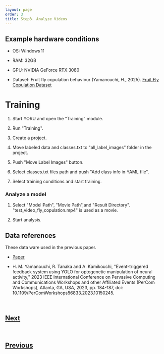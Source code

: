 ```yaml
---
layout: page
order: 3
title: Step3. Analyze Videos
---
```


## Example hardware conditions
 - OS: Windows 11
 - RAM: 32GB
 - GPU: NVIDIA GeForce RTX 3080

 - Dataset: Fruit fly copulation behaviour (Yamanouchi, H., 2025). [Fruit Fly Copulation Dataset](https://doi.org/10.5281/zenodo.15653581) 


# Training

1. Start YORU and open the “Training” module.
  
2. Run "Training".

3. Create a project.

4. Move labeled data and classes.txt to "all_label_images" folder in the project.

5. Push "Move Label Images" button.

6. Select classes.txt files path and push "Add class info in YAML file".

7. Select training conditions and start training.

### Analyze a model

1. Select "Model Path", "Movie Path",and "Result Directory". "test_video_fly_copulation.mp4" is used as a movie.

2. Start analysis.


## Data references

These data ware used in the previous paper.

- [Paper](https://ieeexplore.ieee.org/document/10150245)

- H. M. Yamanouchi, R. Tanaka and A. Kamikouchi, "Event-triggered feedback system using YOLO for optogenetic manipulation of neural activity," 2023 IEEE International Conference on Pervasive Computing and Communications Workshops and other Affiliated Events (PerCom Workshops), Atlanta, GA, USA, 2023, pp. 184-187, doi: 10.1109/PerComWorkshops56833.2023.10150245.

<br>

## [Next](./04_model_evaluation_tutorial.md)

<br>  

## [Previous](./02_create_model_tutorial.md)